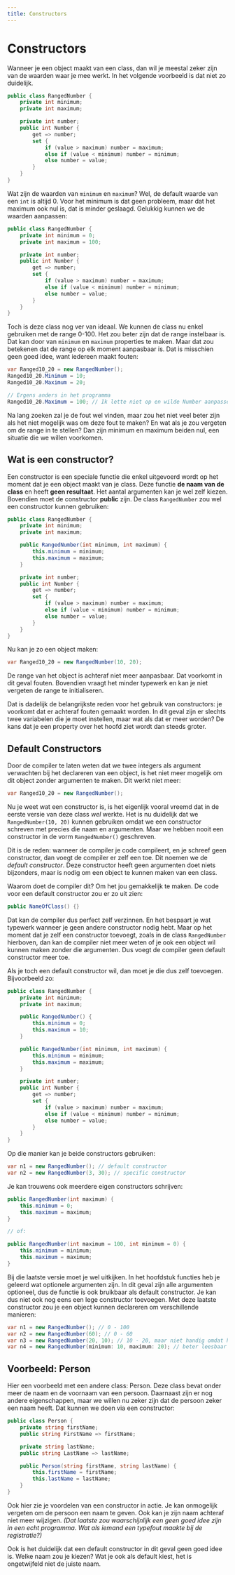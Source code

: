 ```yaml
---
title: Constructors
---
```


# Constructors

Wanneer je een object maakt van een class, dan wil je meestal zeker zijn van de waarden waar je mee werkt. In het volgende voorbeeld is dat niet zo duidelijk.

```csharp
public class RangedNumber {
    private int minimum;
    private int maximum;

    private int number;
    public int Number {
        get => number;
        set {
            if (value > maximum) number = maximum;
            else if (value < minimum) number = minimum;
            else number = value;
        }
    }
}
```

Wat zijn de waarden van `minimum` en `maximum`? Wel, de default waarde van een `int` is altijd 0. Voor het minimum is dat geen probleem, maar dat het maximum ook nul is, dat is minder geslaagd. Gelukkig kunnen we de waarden aanpassen:

```csharp
public class RangedNumber {
    private int minimum = 0;
    private int maximum = 100;

    private int number;
    public int Number {
        get => number;
        set {
            if (value > maximum) number = maximum;
            else if (value < minimum) number = minimum;
            else number = value;
        }
    }
}
```

Toch is deze class nog ver van ideaal. We kunnen de class nu enkel gebruiken met de range 0-100. Het zou beter zijn dat de range instelbaar is. Dat kan door van `minimum` en `maximum` properties te maken. Maar dat zou betekenen dat de range op elk moment aanpasbaar is. Dat is misschien geen goed idee, want iedereen maakt fouten:

```csharp
var Ranged10_20 = new RangedNumber();
Ranged10_20.Minimum = 10;
Ranged10_20.Maximum = 20;

// Ergens anders in het programma
Ranged10_20.Maximum = 100; // Ik lette niet op en wilde Number aanpassen
```

Na lang zoeken zal je de fout wel vinden, maar zou het niet veel beter zijn als het niet mogelijk was om deze fout te maken? En wat als je zou vergeten om de range in te stellen? Dan zijn minimum en maximum beiden nul, een situatie die we willen voorkomen.

## Wat is een constructor?
Een constructor is een speciale functie die enkel uitgevoerd wordt op het moment dat je een object maakt van je class. Deze functie __de naam van de class__ en heeft __geen resultaat__. Het aantal argumenten kan je wel zelf kiezen. Bovendien moet de constructor __public__ zijn. De class `RangedNumber` zou wel een constructor kunnen gebruiken:

```csharp
public class RangedNumber {
    private int minimum;
    private int maximum;

    public RangedNumber(int minimum, int maximum) {
        this.minimum = minimum;
        this.maximum = maximum;
    }

    private int number;
    public int Number {
        get => number;
        set {
            if (value > maximum) number = maximum;
            else if (value < minimum) number = minimum;
            else number = value;
        }
    }
}
```

Nu kan je zo een object maken:

```csharp
var Ranged10_20 = new RangedNumber(10, 20);
```
De range van het object is achteraf niet meer aanpasbaar. Dat voorkomt in dit geval fouten. Bovendien vraagt het minder typewerk en kan je niet vergeten de range te initialiseren. 

Dat is dadelijk de belangrijkste reden voor het gebruik van constructors: je voorkomt dat er achteraf fouten gemaakt worden. In dit geval zijn er slechts twee variabelen die je moet instellen, maar wat als dat er meer worden? De kans dat je een property over het hoofd ziet wordt dan steeds groter.

## Default Constructors
Door de compiler te laten weten dat we twee integers als argument verwachten bij het declareren van een object, is het niet meer mogelijk om dit object zonder argumenten te maken. Dit werkt niet meer:

```csharp
var Ranged10_20 = new RangedNumber();
```

Nu je weet wat een constructor is, is het eigenlijk vooral vreemd dat in de eerste versie van deze class _wel_ werkte. Het is nu duidelijk dat we `RangedNumber(10, 20)` kunnen gebruiken omdat we een constructor schreven met precies die naam en argumenten. Maar we hebben nooit een constructor in de vorm `RangedNumber()` geschreven.

Dit is de reden: wanneer de compiler je code compileert, en je schreef geen constructor, dan voegt de compiler er zelf een toe. Dit noemen we de _default constructor_. Deze constructor heeft geen argumenten doet niets bijzonders, maar is nodig om een object te kunnen maken van een class.

Waarom doet de compiler dit? Om het jou gemakkelijk te maken. De code voor een default constructor zou er zo uit zien:

```csharp
public NameOfClass() {}
```

Dat kan de compiler dus perfect zelf verzinnen. En het bespaart je wat typewerk wanneer je geen andere constructor nodig hebt. Maar op het moment dat je zelf een constructor toevoegt, zoals in de class  `RangedNumber` hierboven, dan kan de compiler niet meer weten of je ook een object wil kunnen maken zonder die argumenten. Dus voegt de compiler geen default constructor meer toe.

Als je toch een default constructor wil, dan moet je die dus zelf toevoegen. Bijvoorbeeld zo:

```csharp
public class RangedNumber {
    private int minimum;
    private int maximum;

    public RangedNumber() {
        this.minimum = 0;
        this.maximum = 10;
    }

    public RangedNumber(int minimum, int maximum) {
        this.minimum = minimum;
        this.maximum = maximum;
    }

    private int number;
    public int Number {
        get => number;
        set {
            if (value > maximum) number = maximum;
            else if (value < minimum) number = minimum;
            else number = value;
        }
    }
}
```

Op die manier kan je beide constructors gebruiken:

```csharp
var n1 = new RangedNumber(); // default constructor
var n2 = new RangedNumber(3, 30); // specific constructor
```

Je kan trouwens ook meerdere eigen constructors schrijven:

```csharp
public RangedNumber(int maximum) {
    this.minimum = 0;
    this.maximum = maximum;
}

// of:

public RangedNumber(int maximum = 100, int minimum = 0) {
    this.minimum = minimum;
    this.maximum = maximum;
}
```

Bij die laatste versie moet je wel uitkijken. In het hoofdstuk functies heb je geleerd wat optionele argumenten zijn. In dit geval zijn alle argumenten optioneel, dus de functie is ook bruikbaar als default constructor. Je kan dus niet ook nog eens een lege constructor toevoegen. Met deze laatste constructor zou je een object kunnen declareren om verschillende manieren:

```csharp
var n1 = new RangedNumber(); // 0 - 100
var n2 = new RangedNumber(60); // 0 - 60
var n3 = new RangedNumber(20, 10); // 10 - 20, maar niet handig omdat het maximum eerst moet
var n4 = new RangedNumber(minimum: 10, maximum: 20); // beter leesbaar
```

## Voorbeeld: Person
Hier een voorbeeld met een andere class: Person. Deze class bevat onder meer de naam en de voornaam van een persoon. Daarnaast zijn er nog andere eigenschappen, maar we willen nu zeker zijn dat de persoon zeker een naam heeft. Dat kunnen we doen via een constructor:

```csharp
public class Person {
    private string firstName;
    public string FirstName => firstName;

    private string lastName;
    public string LastName => lastName;

    public Person(string firstName, string lastName) {
        this.firstName = firstName;
        this.lastName = lastName;
    }
}
```

Ook hier zie je voordelen van een constructor in actie. Je kan onmogelijk vergeten om de persoon een naam te geven. Ook kan je zijn naam achteraf niet meer wijzigen. _(Dat laatste zou waarschijnlijk een geen goed idee zijn in een echt programma. Wat als iemand een typefout maakte bij de registratie?)_

Ook is het duidelijk dat een default constructor in dit geval geen goed idee is. Welke naam zou je kiezen? Wat je ook als default kiest, het is ongetwijfeld niet de juiste naam.

